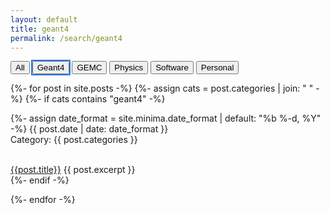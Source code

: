 ```yaml
---
layout: default
title: geant4
permalink: /search/geant4
---
```



<div id="html_button_selector">
<div class="button-group">
<button onclick="my_select('all')      ; "                                     > All      </button>
<button onclick="my_select('geant4')   ; " style="outline: 2px solid #2a7ae2;" > Geant4   </button>
<button onclick="my_select('gemc')     ; "                                     > GEMC     </button>
<button onclick="my_select('physics')  ; "                                     > Physics  </button>
<button onclick="my_select('software') ; "                                     > Software </button>
<button onclick="my_select('personal') ; "                                     > Personal </button>
</div>
</div>

<div id="html_content_selector">

{%- for post in site.posts -%}
{%- assign cats = post.categories | join: " " -%}
{%- if cats contains "geant4" -%}

{%- assign date_format = site.minima.date_format | default: "%b %-d, %Y" -%}
<span class="post-meta">{{ post.date | date: date_format }}<br></span>
<span class="post-meta">Category: {{ post.categories }}</span>

<br/>
<a href="{{ post.url | relative_url }}">{{post.title}}</a>
{{ post.excerpt }}
<br/>
{%- endif -%}

{%- endfor -%}

</div>



